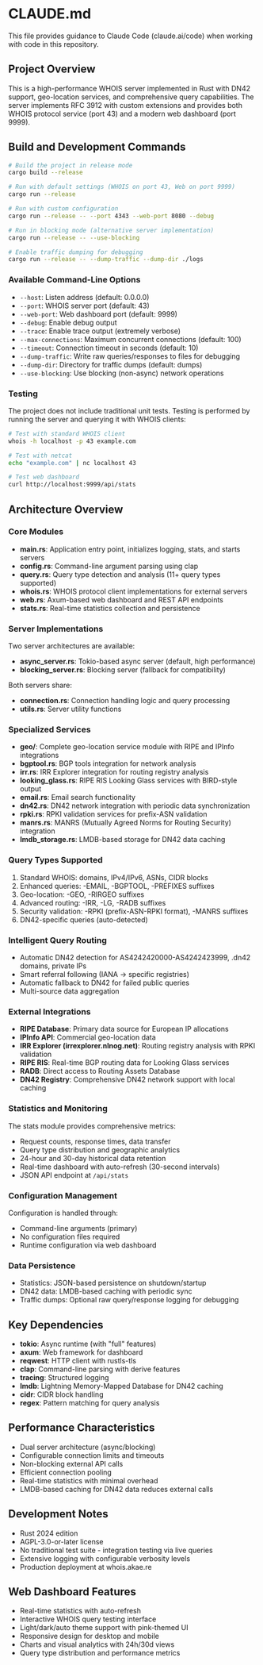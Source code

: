 # CLAUDE.md

This file provides guidance to Claude Code (claude.ai/code) when working with code in this repository.

## Project Overview

This is a high-performance WHOIS server implemented in Rust with DN42 support, geo-location services, and comprehensive query capabilities. The server implements RFC 3912 with custom extensions and provides both WHOIS protocol service (port 43) and a modern web dashboard (port 9999).

## Build and Development Commands

```bash
# Build the project in release mode
cargo build --release

# Run with default settings (WHOIS on port 43, Web on port 9999)
cargo run --release

# Run with custom configuration
cargo run --release -- --port 4343 --web-port 8080 --debug

# Run in blocking mode (alternative server implementation)
cargo run --release -- --use-blocking

# Enable traffic dumping for debugging
cargo run --release -- --dump-traffic --dump-dir ./logs
```

### Available Command-Line Options
- `--host`: Listen address (default: 0.0.0.0)
- `--port`: WHOIS server port (default: 43)
- `--web-port`: Web dashboard port (default: 9999)
- `--debug`: Enable debug output
- `--trace`: Enable trace output (extremely verbose)
- `--max-connections`: Maximum concurrent connections (default: 100)
- `--timeout`: Connection timeout in seconds (default: 10)
- `--dump-traffic`: Write raw queries/responses to files for debugging
- `--dump-dir`: Directory for traffic dumps (default: dumps)
- `--use-blocking`: Use blocking (non-async) network operations

### Testing
The project does not include traditional unit tests. Testing is performed by running the server and querying it with WHOIS clients:

```bash
# Test with standard WHOIS client
whois -h localhost -p 43 example.com

# Test with netcat
echo "example.com" | nc localhost 43

# Test web dashboard
curl http://localhost:9999/api/stats
```

## Architecture Overview

### Core Modules
- **main.rs**: Application entry point, initializes logging, stats, and starts servers
- **config.rs**: Command-line argument parsing using clap
- **query.rs**: Query type detection and analysis (11+ query types supported)
- **whois.rs**: WHOIS protocol client implementations for external servers
- **web.rs**: Axum-based web dashboard and REST API endpoints
- **stats.rs**: Real-time statistics collection and persistence

### Server Implementations
Two server architectures are available:
- **async_server.rs**: Tokio-based async server (default, high performance)
- **blocking_server.rs**: Blocking server (fallback for compatibility)

Both servers share:
- **connection.rs**: Connection handling logic and query processing
- **utils.rs**: Server utility functions

### Specialized Services
- **geo/**: Complete geo-location service module with RIPE and IPInfo integrations
- **bgptool.rs**: BGP tools integration for network analysis
- **irr.rs**: IRR Explorer integration for routing registry analysis
- **looking_glass.rs**: RIPE RIS Looking Glass services with BIRD-style output
- **email.rs**: Email search functionality
- **dn42.rs**: DN42 network integration with periodic data synchronization
- **rpki.rs**: RPKI validation services for prefix-ASN validation
- **manrs.rs**: MANRS (Mutually Agreed Norms for Routing Security) integration
- **lmdb_storage.rs**: LMDB-based storage for DN42 data caching

### Query Types Supported
1. Standard WHOIS: domains, IPv4/IPv6, ASNs, CIDR blocks
2. Enhanced queries: -EMAIL, -BGPTOOL, -PREFIXES suffixes
3. Geo-location: -GEO, -RIRGEO suffixes
4. Advanced routing: -IRR, -LG, -RADB suffixes
5. Security validation: -RPKI (prefix-ASN-RPKI format), -MANRS suffixes
6. DN42-specific queries (auto-detected)

### Intelligent Query Routing
- Automatic DN42 detection for AS4242420000-AS4242423999, .dn42 domains, private IPs
- Smart referral following (IANA → specific registries)
- Automatic fallback to DN42 for failed public queries
- Multi-source data aggregation

### External Integrations
- **RIPE Database**: Primary data source for European IP allocations
- **IPInfo API**: Commercial geo-location data
- **IRR Explorer (irrexplorer.nlnog.net)**: Routing registry analysis with RPKI validation
- **RIPE RIS**: Real-time BGP routing data for Looking Glass services
- **RADB**: Direct access to Routing Assets Database
- **DN42 Registry**: Comprehensive DN42 network support with local caching

### Statistics and Monitoring
The stats module provides comprehensive metrics:
- Request counts, response times, data transfer
- Query type distribution and geographic analytics
- 24-hour and 30-day historical data retention
- Real-time dashboard with auto-refresh (30-second intervals)
- JSON API endpoint at `/api/stats`

### Configuration Management
Configuration is handled through:
- Command-line arguments (primary)
- No configuration files required
- Runtime configuration via web dashboard

### Data Persistence
- Statistics: JSON-based persistence on shutdown/startup
- DN42 data: LMDB-based caching with periodic sync
- Traffic dumps: Optional raw query/response logging for debugging

## Key Dependencies
- **tokio**: Async runtime (with "full" features)
- **axum**: Web framework for dashboard
- **reqwest**: HTTP client with rustls-tls
- **clap**: Command-line parsing with derive features
- **tracing**: Structured logging
- **lmdb**: Lightning Memory-Mapped Database for DN42 caching
- **cidr**: CIDR block handling
- **regex**: Pattern matching for query analysis

## Performance Characteristics
- Dual server architecture (async/blocking)
- Configurable connection limits and timeouts
- Non-blocking external API calls
- Efficient connection pooling
- Real-time statistics with minimal overhead
- LMDB-based caching for DN42 data reduces external calls

## Development Notes
- Rust 2024 edition
- AGPL-3.0-or-later license
- No traditional test suite - integration testing via live queries
- Extensive logging with configurable verbosity levels
- Production deployment at whois.akae.re

## Web Dashboard Features
- Real-time statistics with auto-refresh
- Interactive WHOIS query testing interface
- Light/dark/auto theme support with pink-themed UI
- Responsive design for desktop and mobile
- Charts and visual analytics with 24h/30d views
- Query type distribution and performance metrics